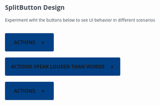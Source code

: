 <!DOCTYPE html>
<html>
<head>
    <meta name="viewport" content="width=device-width, initial-scale=1">
</head>
<style>
@charset "UTF-8";
@font-face{
    font-family: 'interstate';
	  src: url('Interstate-Light.otf'); 
    font-weight:light;
}
@font-face{
    font-family: 'interstate';
    src: url('Interstate-Bold.otf');
    font-weight:bold;
}
body{
    font-family:'Open Sans';
    color:#414a56;
    display:inline-block;
}
.dropbtn {
  background-color: #014085;
  color: white;
  padding: 0px 20px;
  font-family:'Open Sans';
  font-size: 16px;
  font-weight:bold;
  border: none;
  border-radius:4px;
  text-transform:uppercase; 
  cursor:pointer;
  margin:0;
  min-width:160px;
  max-width:500px;
  display:table-cell;
  min-height:60px;

}
.dropbtn a{
    padding: 0px 0px 15px 0px;
    font-size: 16px;
    
}
.dropdown {
  position: relative;
  display: inline-block;
  margin-top:20px;
}
.dropdown-content {
  display: none;
  position: absolute;
  background-color: #ffffff;
  min-width:100%;
  box-shadow: 0px 8px 16px 0px rgba(0,0,0,0.2);
  z-index: 1;
  border: 1px solid lightgrey;
  border-radius:0px 0px 4px 4px;
  padding:6px 0px;
}
.dropdown-content a {
  padding: 10px 16px;
  text-decoration: none;
  display: block;
  font-family:'Open Sans';
  color: #4C4C4C;
}
.dropdown-content img{
    width: 16px;
    padding-right: 10px;
}
.dropdown-content a:hover {
    background-color: #B1DFF0;
}
.dropdown-content a:hover img {background-color:#B1DFF0}
.dropdown-content img:hover {background-color:B1DFF0;}
.dropdown:hover .dropdown-content {display: block;}

.dropdown:hover .dropbtn {background-color: #003772;}
</style>
</head>
<body>

<h2>SplitButton Design</h2>
<p>Experiment wiht the buttons below to see UI behavior in different scenarios</p>

<div class="dropdown">
    <button class="dropbtn">
      <a>actions</a>
      <a style="font-size:13px;padding-left:15px;">▼</a>
    </button>
  <div class="dropdown-content">
    <a href="#"><img src="Edit.png">Edit</a>
    <a href="#"><img src="NewVersion.png">New Version</a>
    <a href="#"><img src="Trash.png">Delete</a>
  </div>
</div>

<div class="dropdown">
    <button class="dropbtn">
      <a>actions speak louder than words</a>
      <a style="font-size:13px;padding-left:15px;">▼</a>
    </button>
  <div class="dropdown-content">
    <a href="#"><img src="Edit.png">Edit</a>
    <a href="#"><img src="NewVersion.png">New Version</a>
    <a href="#"><img src="Trash.png">Delete</a>
  </div>
</div>

<div class="dropdown">
    <button class="dropbtn">
      <a>actions</a>
      <a style="font-size:13px;padding-left:15px;">▼</a>
    </button>
  <div class="dropdown-content">
    <a href="#"><img src="Edit.png">Edit every field in the database with one click</a>
    <a href="#"><img src="NewVersion.png">New Version</a>
    <a href="#"><img src="Trash.png">Delete</a>
  </div>
</div>
</body>
</html>

